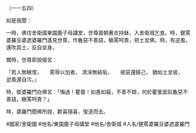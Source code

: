 （一一五四）

如是我聞：

一時，佛住舍衛國東園鹿子母講堂，世尊晨朝著衣持鉢，入舍衛城乞食。時，健罵婆羅豆婆遮婆羅門遙見世尊，作麁惡不善語，瞋罵呵責，把土坌佛。時，有逆風，還吹其土，反自坌身。

爾時，世尊即說偈言：

「若人無瞋恨，　　罵辱以加者，
清淨無結垢，　　彼惡還歸己，
猶如土坌彼，　　逆風還自污。」

時，彼婆羅門白佛言：「悔過！瞿曇！如愚如癡，不善不辯，何於瞿曇面前麁惡不善語，瞋罵呵責？」

時，婆羅門聞佛所說，歡喜隨喜，復道而去。

#國家/舍衛國
#地名/東園鹿子母講堂
#地名/舍衛城
#人名/健罵婆羅豆婆遮婆羅門
